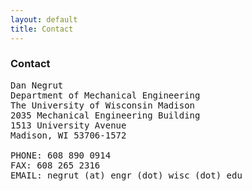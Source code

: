 ```yaml
--- 
layout: default
title: Contact
---
```


### Contact

<pre>Dan Negrut
Department of Mechanical Engineering
The University of Wisconsin Madison
2035 Mechanical Engineering Building
1513 University Avenue
Madison, WI 53706-1572

PHONE: 608 890 0914
FAX: 608 265 2316
EMAIL: negrut (at) engr (dot) wisc (dot) edu</pre>
